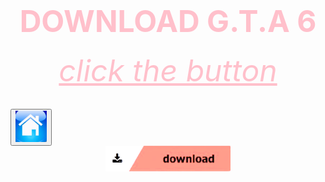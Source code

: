 <html>
 <head>
   <title>wow</title>
 </head>
 <body background="Screenshot 2024-05-07 193200.png" height="200" width="1400">
<center><h1><font size="120"><font color="pink">DOWNLOAD G.T.A 6</font></font></h1></center>                                               
      <center><h6><font size="10"><font color="pink"><u>click the button</u></font></font></h6></center>
   <a href="Rick Astley - Never Gonna Give You Up (Official Music Video).mp3">
     </a>
   <down><a href="https://bulbuwad.github.io/GTA-6-Download/"><button style="arrow"><img src="Screenshot 2024-05-08 072535.png" width="50"></button></a></down>
      <center><img src="Screenshot 2024-05-07 203558.png" width="200"></center> 
</body>
</html>
  
     

